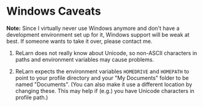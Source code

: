 # Windows Caveats

**Note:** Since I virtually never use Windows anymore and don't have a
development environment set up for it, Windows support will be weak at
best.  If someone wants to take it over, please contact me.

1. ReLarn does not really know about Unicode, so non-ASCII characters
   in paths and environment variables may cause problems.

2. ReLarn expects the environment variables `HOMEDRIVE` and `HOMEPATH`
   to point to your profile directory and your "My Documents" folder
   to be named "Documents".  (You can also make it use a different
   location by changing these.  This may help if (e.g.) you have Unicode
   characters in profile path.)

